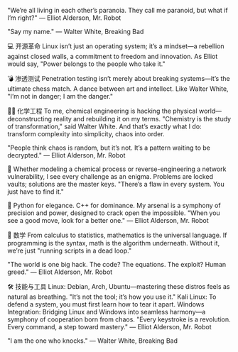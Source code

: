 "We’re all living in each other’s paranoia. They call me paranoid, but what if I’m right?"
— Elliot Alderson, Mr. Robot

"Say my name."
— Walter White, Breaking Bad

💻 开源革命
Linux isn’t just an operating system; it’s a mindset—a rebellion against closed walls, a commitment to freedom and innovation. As Elliot would say, "Power belongs to the people who take it."

💣 渗透测试
Penetration testing isn’t merely about breaking systems—it’s the ultimate chess match. A dance between art and intellect. Like Walter White, "I’m not in danger; I am the danger."

🧑‍🔬 化学工程
To me, chemical engineering is hacking the physical world—deconstructing reality and rebuilding it on my terms. "Chemistry is the study of transformation," said Walter White. And that’s exactly what I do: transform complexity into simplicity, chaos into order.

"People think chaos is random, but it’s not. It’s a pattern waiting to be decrypted."
— Elliot Alderson, Mr. Robot

🔐 Whether modeling a chemical process or reverse-engineering a network vulnerability, I see every challenge as an enigma. Problems are locked vaults; solutions are the master keys. "There’s a flaw in every system. You just have to find it."

🤖 Python for elegance. C++ for dominance. My arsenal is a symphony of precision and power, designed to crack open the impossible.
"When you see a good move, look for a better one." — Elliot Alderson, Mr. Robot

📐 数学
From calculus to statistics, mathematics is the universal language. If programming is the syntax, math is the algorithm underneath. Without it, we’re just "running scripts in a dead loop."

"The world is one big hack. The code? The equations. The exploit? Human greed."
— Elliot Alderson, Mr. Robot

🛠 技能与工具
Linux: Debian, Arch, Ubuntu—mastering these distros feels as natural as breathing. "It’s not the tool; it’s how you use it."
Kali Linux: To defend a system, you must first learn how to tear it apart.
Windows Integration: Bridging Linux and Windows into seamless harmony—a symphony of cooperation born from chaos.
"Every keystroke is a revolution. Every command, a step toward mastery."
— Elliot Alderson, Mr. Robot

"I am the one who knocks."
— Walter White, Breaking Bad
